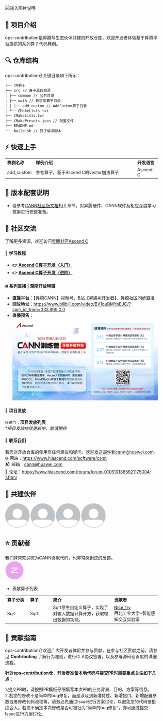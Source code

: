 ![输入图片说明](https://foruda.gitee.com/images/1732709982038009684/f1bee069_9519913.jpeg "首页banner.jpg")

## 🎯 项目介绍
ops-contribution是昇腾与生态伙伴共建的开放仓库，欢迎开发者体验基于昇腾平台提供的系列算子代码样例。

## 🔍 仓库结构
ops-contribution仓关键目录如下所示：
```
├── cmake
├── src // 算子源码目录
│ ├── common // 公共目录
│ ├── math // 数学库算子目录
│ │ ├── add_custom // AddCustom算子目录
│ └── CMakeLists.txt
├── CMakeLists.txt
├── CMakePresets.json // 配置文件
├── README.md
└── build.sh // 算子编译脚本
```
## ⚡️ 快速上手
<table>
<tr><td width="15%"><b>样例名称</b></td><td width="70%"><b>样例介绍</b></td><td width="15%"><b>开发语言</b></td></tr>
<tr><td><a>add_custom</a></td><td>参考算子，基于Ascend C的vector加法算子</td><td>Ascend C</td></tr>
</table>

## 📝 版本配套说明
- 请参考[CANN社区版文档](https://www.hiascend.com/document/detail/zh/CANNCommunityEdition/800alpha003/softwareinst/instg/instg_0001.html)相关章节，对昇腾硬件、CANN软件及相应深度学习框架进行安装准备。

## 📌 社区交流
了解更多资源，欢迎访问[昇腾社区Ascend C](https://www.hiascend.com/ascend-c)

#### **📖 学习教程**
- **👉 [Ascend C算子开发（入门）](https://www.hiascend.com/developer/courses/detail/1691696509765107713)**
- **👉 [Ascend C算子开发（进阶）](https://www.hiascend.com/developer/courses/detail/1696414606799486977)**

#### **🔥 系列直播 | 深度开放特辑**
- **直播平台**：【昇腾CANN】视频号、[B站【昇腾AI开发者】](https://space.bilibili.com/1190614918?spm_id_from=333.337.search-card.all.click)、[昇腾社区同步直播](https://www.hiascend.com/developer/cann20242?tab=live)<br>
- **回放地址**：https://www.bilibili.com/video/BV1ouBMYpEJC/?spm_id_from=333.999.0.0 <br>
- **直播预告**：<br>
![输入图片说明](resouce/%E7%9B%B4%E6%92%AD%E9%A2%84%E5%91%8A-2%E6%9C%88.png)

#### **🏅️ 项目发放**
`传送门`：**项目发放列表**<br>
 _*项目发放持续更新中，敬请期待_ 

#### **💌 联系我们**
若您对开放仓库的使用有任何建议和疑问，欢迎发送邮件到cann@huawei.com。<br>
 :globe_with_meridians: 网站：https://www.hiascend.com/software/cann <br>
 :mailbox_with_mail: 邮箱：cann@huawei.com <br>
 :speech_balloon: 论坛：https://www.hiascend.com/forum/forum-0106101385921175004-1.html <br>

## 🤝 共建伙伴
[![输入图片说明](resouce/%E5%85%B1%E5%BB%BA%E4%BC%99%E4%BC%B4-4%E4%B8%AA.png)](http://https://gitee.com/Nicet)

## ⭐️ 贡献者
我们非常欢迎您为CANN贡献代码，也非常感谢您的反馈。<br>
[![输入图片说明](resouce/%E5%BC%A0%E5%BF%97%E4%BC%9F-CIRCLE.png)](https://gitee.com/Nicet)

- 贡献算子列表
<table>
<tr><td width="15%"><b>算子分类</b></td><td width="15%"><b>算子</b></td><td width="40%"><b>简介</b></td><td width="30%"><b>贡献者</b></td></tr>
<tr><td>Sqrt</td><td>Sqrt</td><td>Sqrt原生自定义算子，实现了对输入数据计算开方，获取输出数据的功能。</td><td> <a href="https://gitee.com/Nicet">Nice_try</a><br>西北工业大学-智能感知交互实验室</td></tr>
</table>

## 📝 贡献指南
ops-contribution仓欢迎广大开发者体验并参与贡献，在参与社区贡献之前。请参见<a> **Contributing** </a>了解行为准则，进行CLA协议签署，以及参与源码仓贡献的详细流程。<br>

**针对ops-contribution仓，开发者准备本地代码与提交PR时需要重点关注如下几点**：<br>

1.提交PR时，请按照PR模板仔细填写本次PR的业务背景、目的、方案等信息。<br>
2.若您的修改不是简单的bug修复，而是涉及到新增特性、新增接口、新增配置参数或者修改代码流程等，请务必先通过Issue进行方案讨论，以避免您的代码被拒绝合入。若您不确定本次修改是否可被归为“简单的bug修复”，亦可通过提交Issue进行方案讨论。
